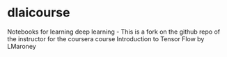 # dlaicourse
Notebooks for learning deep learning - This is a fork on the github repo of the instructor for
the coursera course Introduction to  Tensor Flow by LMaroney
